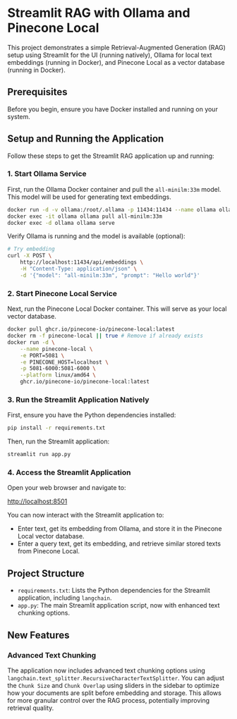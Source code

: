 # Streamlit RAG with Ollama and Pinecone Local

This project demonstrates a simple Retrieval-Augmented Generation (RAG) setup using Streamlit for the UI (running natively), Ollama for local text embeddings (running in Docker), and Pinecone Local as a vector database (running in Docker).

## Prerequisites

Before you begin, ensure you have Docker installed and running on your system.

## Setup and Running the Application

Follow these steps to get the Streamlit RAG application up and running:

### 1. Start Ollama Service

First, run the Ollama Docker container and pull the `all-minilm:33m` model. This model will be used for generating text embeddings.

```bash
docker run -d -v ollama:/root/.ollama -p 11434:11434 --name ollama ollama/ollama
docker exec -it ollama ollama pull all-minilm:33m
docker exec -d ollama ollama serve
```

Verify Ollama is running and the model is available (optional):
```bash
# Try embedding
curl -X POST \
    http://localhost:11434/api/embeddings \
    -H "Content-Type: application/json" \
    -d '{"model": "all-minilm:33m", "prompt": "Hello world"}'
```

### 2. Start Pinecone Local Service

Next, run the Pinecone Local Docker container. This will serve as your local vector database.

```bash
docker pull ghcr.io/pinecone-io/pinecone-local:latest
docker rm -f pinecone-local || true # Remove if already exists
docker run -d \
    --name pinecone-local \
    -e PORT=5081 \
    -e PINECONE_HOST=localhost \
    -p 5081-6000:5081-6000 \
    --platform linux/amd64 \
    ghcr.io/pinecone-io/pinecone-local:latest
```

### 3. Run the Streamlit Application Natively

First, ensure you have the Python dependencies installed:

```bash
pip install -r requirements.txt
```

Then, run the Streamlit application:

```bash
streamlit run app.py
```

### 4. Access the Streamlit Application

Open your web browser and navigate to:

[http://localhost:8501](http://localhost:8501)

You can now interact with the Streamlit application to:
*   Enter text, get its embedding from Ollama, and store it in the Pinecone Local vector database.
*   Enter a query text, get its embedding, and retrieve similar stored texts from Pinecone Local.

## Project Structure

*   `requirements.txt`: Lists the Python dependencies for the Streamlit application, including `langchain`.
*   `app.py`: The main Streamlit application script, now with enhanced text chunking options.

## New Features

### Advanced Text Chunking

The application now includes advanced text chunking options using `langchain.text_splitter.RecursiveCharacterTextSplitter`. You can adjust the `Chunk Size` and `Chunk Overlap` using sliders in the sidebar to optimize how your documents are split before embedding and storage. This allows for more granular control over the RAG process, potentially improving retrieval quality.
